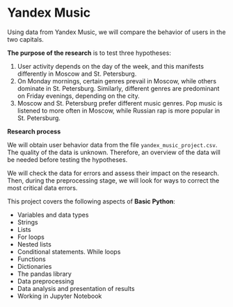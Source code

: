 # Yandex Music

Using data from Yandex Music, we will compare the behavior of users in the two capitals.

**The purpose of the research** is to test three hypotheses:  
1. User activity depends on the day of the week, and this manifests differently in Moscow and St. Petersburg.  
2. On Monday mornings, certain genres prevail in Moscow, while others dominate in St. Petersburg. Similarly, different genres are predominant on Friday evenings, depending on the city.  
3. Moscow and St. Petersburg prefer different music genres. Pop music is listened to more often in Moscow, while Russian rap is more popular in St. Petersburg.

**Research process**

We will obtain user behavior data from the file `yandex_music_project.csv`. The quality of the data is unknown. Therefore, an overview of the data will be needed before testing the hypotheses.

We will check the data for errors and assess their impact on the research. Then, during the preprocessing stage, we will look for ways to correct the most critical data errors.

This project covers the following aspects of **Basic Python**:  
- Variables and data types  
- Strings  
- Lists  
- For loops  
- Nested lists  
- Conditional statements. While loops  
- Functions  
- Dictionaries  
- The pandas library  
- Data preprocessing  
- Data analysis and presentation of results  
- Working in Jupyter Notebook  
